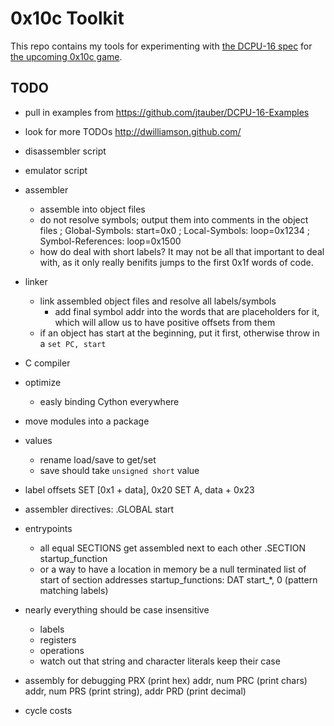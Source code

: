 # 0x10c Toolkit

This repo contains my tools for experimenting with [the DCPU-16 spec](http://0x10c.com/doc/dcpu-16.txt) for [the upcoming 0x10c game](http://0x10c.com/).

## TODO

- pull in examples from https://github.com/jtauber/DCPU-16-Examples
- look for more TODOs http://dwilliamson.github.com/

- disassembler script
- emulator script
	
- assembler
	- assemble into object files
	- do not resolve symbols; output them into comments in the object files
		; Global-Symbols: start=0x0
		; Local-Symbols: loop=0x1234
		; Symbol-References: loop=0x1500
	- how do deal with short labels?
		It may not be all that important to deal with, as it only really
		benifits jumps to the first 0x1f words of code.
	
- linker
	- link assembled object files and resolve all labels/symbols
		- add final symbol addr into the words that are placeholders for it,
		  which will allow us to have positive offsets from them
	- if an object has start at the beginning, put it first, otherwise throw
	  in a `set PC, start`

- C compiler

- optimize
	- easly binding Cython everywhere

- move modules into a package

- values
	- rename load/save to get/set
	- save should take `unsigned short` value

- label offsets
	SET [0x1 + data], 0x20
	SET A, data + 0x23

- assembler directives:
	.GLOBAL start

- entrypoints
	- all equal SECTIONS get assembled next to each other
		.SECTION startup_function
	- or a way to have a location in memory be a null terminated list of start of section addresses
		startup_functions: DAT start_*, 0 (pattern matching labels)

- nearly everything should be case insensitive
	- labels
	- registers
	- operations
	- watch out that string and character literals keep their case

- assembly for debugging
	PRX (print hex)   addr, num
	PRC (print chars) addr, num
	PRS (print string), addr
	PRD (print decimal)
	
- cycle costs


